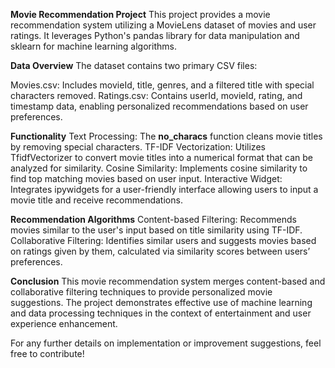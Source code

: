 **Movie Recommendation Project**
This project provides a movie recommendation system utilizing a MovieLens dataset of movies and user ratings. It leverages Python's pandas library for data manipulation and sklearn for machine learning algorithms.

**Data Overview**
The dataset contains two primary CSV files:

Movies.csv: Includes movieId, title, genres, and a filtered title with special characters removed.
Ratings.csv: Contains userId, movieId, rating, and timestamp data, enabling personalized recommendations based on user preferences.

**Functionality**
Text Processing: The **no_characs** function cleans movie titles by removing special characters.
TF-IDF Vectorization: Utilizes TfidfVectorizer to convert movie titles into a numerical format that can be analyzed for similarity.
Cosine Similarity: Implements cosine similarity to find top matching movies based on user input.
Interactive Widget: Integrates ipywidgets for a user-friendly interface allowing users to input a movie title and receive recommendations.

**Recommendation Algorithms**
Content-based Filtering: Recommends movies similar to the user's input based on title similarity using TF-IDF.
Collaborative Filtering: Identifies similar users and suggests movies based on ratings given by them, calculated via similarity scores between users’ preferences.

**Conclusion**
This movie recommendation system merges content-based and collaborative filtering techniques to provide personalized movie suggestions. The project demonstrates effective use of machine learning and data processing techniques in the context of entertainment and user experience enhancement.


For any further details on implementation or improvement suggestions, feel free to contribute!
